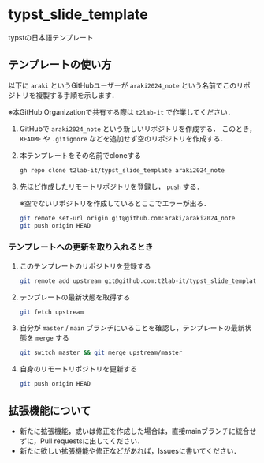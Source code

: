 # typst_slide_template

typstの日本語テンプレート

## テンプレートの使い方

以下に `araki` というGitHubユーザーが `araki2024_note` という名前でこのリポジトリを複製する手順を示します．

※本GitHub Organizationで共有する際は `t2lab-it` で作業してください．

1. GitHubで `araki2024_note` という新しいリポジトリを作成する．
   このとき， `README` や `.gitignore` などを追加せず空のリポジトリを作成する．
2. 本テンプレートをその名前でcloneする

   ```bash
   gh repo clone t2lab-it/typst_slide_template araki2024_note
   ```

3. 先ほど作成したリモートリポジトリを登録し， `push` する．

   ※空でないリポジトリを作成しているとここでエラーが出る．

   ```bash
   git remote set-url origin git@github.com:araki/araki2024_note
   git push origin HEAD
   ```

### テンプレートへの更新を取り入れるとき

1. このテンプレートのリポジトリを登録する

   ```bash
   git remote add upstream git@github.com:t2lab-it/typst_slide_template
   ```

2. テンプレートの最新状態を取得する

   ```bash
   git fetch upstream
   ```

3. 自分が `master` / `main` ブランチにいることを確認し，テンプレートの最新状態を `merge` する

   ```bash
   git switch master && git merge upstream/master
   ```

4. 自身のリモートリポジトリを更新する

   ```bash
   git push origin HEAD
   ```

## 拡張機能について

- 新たに拡張機能，或いは修正を作成した場合は，直接mainブランチに統合せずに，Pull requestsに出してください．
- 新たに欲しい拡張機能や修正などがあれば，Issuesに書いてください．
